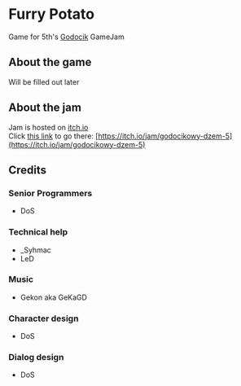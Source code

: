 # Furry Potato
Game for 5th's [Godocik](https://discord.gg/vNht7KHfgj) GameJam

## About the game
Will be filled out later

## About the jam
Jam is hosted on [itch.io](https://itch.io/jam/godocikowy-dzem-5)   
Click [this link](https://itch.io/jam/godocikowy-dzem-5) to go there: [https://itch.io/jam/godocikowy-dzem-5](https://itch.io/jam/godocikowy-dzem-5)


## Credits

### Senior Programmers
* DoS

### Technical help
* _Syhmac
* LeD

### Music
* Gekon aka GeKaGD

### Character design
* DoS

### Dialog design
* DoS
